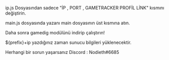 ip.js Dosyasından sadece "İP , PORT , GAMETRACKER PROFİL LİNK" kısmını değiştirin.

main.js dosyasında yazanı main dosyasının üst kısmına atın.

Daha sonra gamedig modülünü indirip çalıştırın!

${prefix}+ip yazdığınız zaman sunucu bilgileri yüklenecektir.

Herhangi bir sorun yaşarsanız Discord : Nodieth#6685
